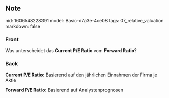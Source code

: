 ## Note
nid: 1606548228391
model: Basic-d7a3e-4ce08
tags: 07_relative_valuation
markdown: false

### Front
<p>Was unterscheidet das <b>Current P/E Ratio</b> vom <b>Forward
Ratio</b>?

### Back
<p><b>Current P/E Ratio:</b> Basierend auf den jährlichen Einnahmen
der Firma je Aktie
<p><span style="letter-spacing: 0.01071em;"><b>Forward P/E
Ratio:</b> Basierend auf Analystenprognosen</span>
